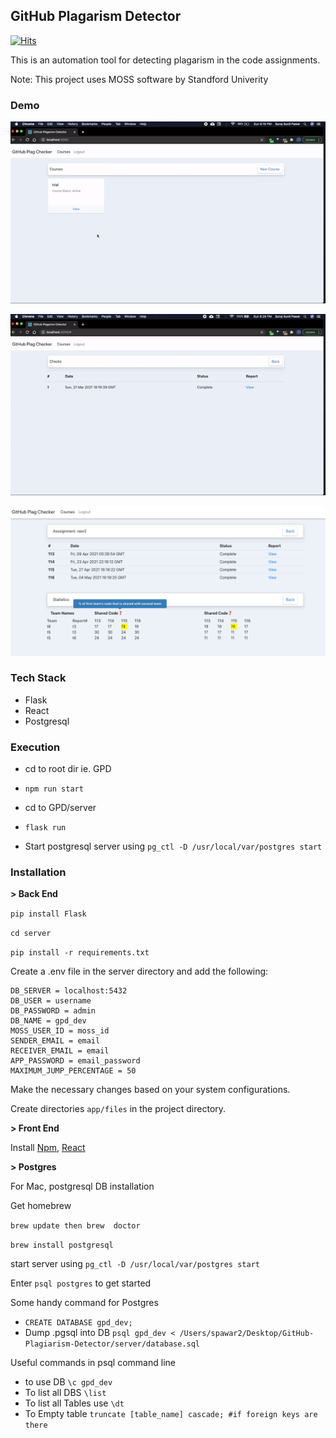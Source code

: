 ## GitHub Plagarism Detector
  [![Hits](https://hits.seeyoufarm.com/api/count/incr/badge.svg?url=https%3A%2F%2Fgithub.com%2Fssp4all%2FGitHub-Plagiarism-Detector&count_bg=%2379C83D&title_bg=%23555555&icon=&icon_color=%23E7E7E7&title=hits&edge_flat=false)](https://hits.seeyoufarm.com)

This is an automation tool for detecting plagarism in the code assignments. 

Note: This project uses MOSS software by Standford Univerity
### Demo 
![demo](./media/GPD.gif)

![demo](./media/GPD2.gif)

![Stats](./media/stats.png)
### Tech Stack 
- Flask
- React 
- Postgresql


### Execution
- cd to root dir ie. GPD
- `npm run start`

- cd to GPD/server
- `flask run`

- Start postgresql server using `pg_ctl -D /usr/local/var/postgres start`

### Installation 

<b> > Back End </b>

`pip install Flask`

`cd server`

`pip install -r requirements.txt`

Create a .env file in the server directory and add the following:
```
DB_SERVER = localhost:5432
DB_USER = username
DB_PASSWORD = admin
DB_NAME = gpd_dev
MOSS_USER_ID = moss_id
SENDER_EMAIL = email
RECEIVER_EMAIL = email
APP_PASSWORD = email_password 
MAXIMUM_JUMP_PERCENTAGE = 50 
```
Make the necessary changes based on your system configurations.

Create directories `app/files` in the project directory.

<b> > Front End </b>

Install [Npm](https://nodejs.org/en/download/), [React](https://www.freecodecamp.org/news/install-react-with-create-react-app/) 

<b> > Postgres</b> 

For Mac, postgresql DB installation

Get homebrew

`brew update then brew  doctor `

`brew install postgresql`

start server using `pg_ctl -D /usr/local/var/postgres start`

Enter  `psql postgres` to get started

Some handy command for Postgres

- `CREATE DATABASE gpd_dev;`
- Dump .pgsql into DB `psql gpd_dev < /Users/spawar2/Desktop/GitHub-Plagiarism-Detector/server/database.sql`


Useful commands in psql command line 
- to use DB `\c gpd_dev `
- To list all DBS `\list`
- To list all Tables use  `\dt`
- To Empty table  `truncate [table_name] cascade; #if foreign keys are there`
